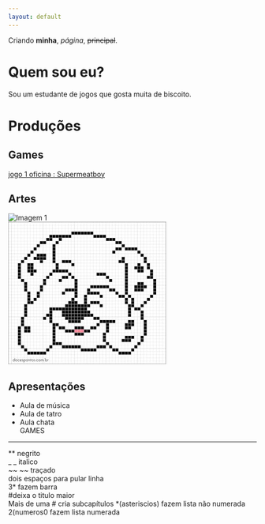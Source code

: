 ```yaml
---
layout: default
---
```


Criando **minha**, _página_, ~~principal~~.

# Quem sou eu?  
Sou um estudante de jogos que gosta muita de biscoito.

# Produções

## Games

[jogo 1 oficina : Supermeatboy](https://lucas-manolo.github.io/Invoke/)

## Artes  
![Imagem 1](https://www.istockphoto.com/br/vetor/ilustra%C3%A7%C3%A3o-de-arte-e-projeto-cachorro-pixels-gm543078208-97386429)  
![](blut.jpg)

## Apresentações
* Aula de música  
* Aula de tatro  
* Aula chata  
GAMES






* * *

** negrito  
_ _ italico  
~~ ~~ traçado  
   dois espaços para pular linha  
3* fazem barra  
#deixa o titulo maior  
Mais de uma # cria subcapítulos
*(asteriscios) fazem lista não numerada  
2(numeros0 fazem lista numerada
